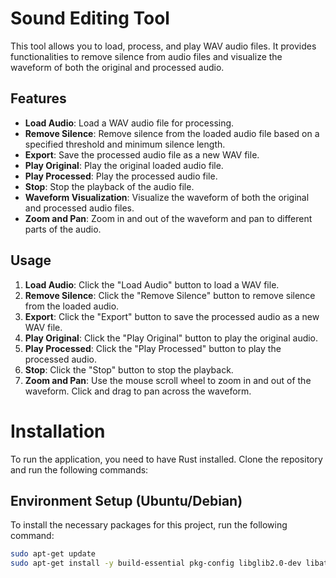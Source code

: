 # Sound Editing Tool

This tool allows you to load, process, and play WAV audio files. It provides functionalities to remove silence from audio files and visualize the waveform of both the original and processed audio.

## Features

- **Load Audio**: Load a WAV audio file for processing.
- **Remove Silence**: Remove silence from the loaded audio file based on a specified threshold and minimum silence length.
- **Export**: Save the processed audio file as a new WAV file.
- **Play Original**: Play the original loaded audio file.
- **Play Processed**: Play the processed audio file.
- **Stop**: Stop the playback of the audio file.
- **Waveform Visualization**: Visualize the waveform of both the original and processed audio files.
- **Zoom and Pan**: Zoom in and out of the waveform and pan to different parts of the audio.

## Usage

1. **Load Audio**: Click the "Load Audio" button to load a WAV file.
2. **Remove Silence**: Click the "Remove Silence" button to remove silence from the loaded audio.
3. **Export**: Click the "Export" button to save the processed audio as a new WAV file.
4. **Play Original**: Click the "Play Original" button to play the original audio.
5. **Play Processed**: Click the "Play Processed" button to play the processed audio.
6. **Stop**: Click the "Stop" button to stop the playback.
7. **Zoom and Pan**: Use the mouse scroll wheel to zoom in and out of the waveform. Click and drag to pan across the waveform.

# Installation

To run the application, you need to have Rust installed. Clone the repository and run the following commands:

## Environment Setup (Ubuntu/Debian)

To install the necessary packages for this project, run the following command:

```sh
sudo apt-get update
sudo apt-get install -y build-essential pkg-config libglib2.0-dev libatk1.0-dev libgtk-3-dev libcairo2-dev libpango1.0-dev libasound2-dev
```